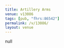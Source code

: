 ```yaml
---
title: Artillery Arms
venue: v13086
tags: [pub, "fhrs:86542"]
permalink: /v/13086/
layout: venue
---
```

null